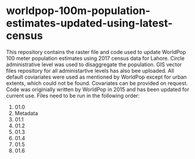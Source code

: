 # worldpop-100m-population-estimates-updated-using-latest-census
This repository contains the raster file and code used to update WorldPop 100 meter population estimates using 2017 census data for Lahore.
Circle administrative level was used to disaggregate the population. GIS vector files repository for all administartive levels has also bee uploaded. All default coviariates were used as mentioned by WorldPop except for urban extents, which could not be found. Covariates can be provided on request. Code was originially written by WorldPop in 2015 and has been updated for current use.
Files need to be run in the following order:
1. 01.0
2. Metadata
3. 01.1
4. 01.2
5. 01.3
6. 01.4
7. 01.5
8. 01.6
